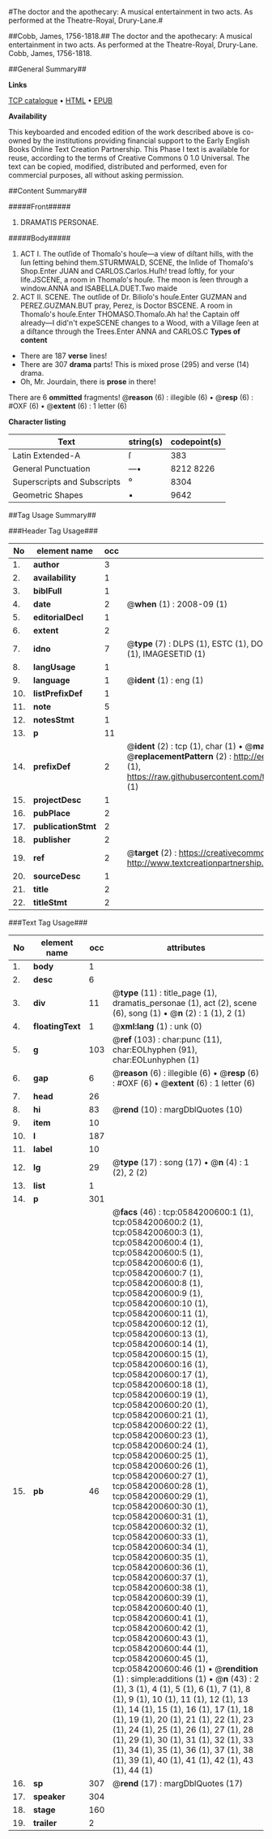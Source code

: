 #The doctor and the apothecary: A musical entertainment in two acts. As performed at the Theatre-Royal, Drury-Lane.#

##Cobb, James, 1756-1818.##
The doctor and the apothecary: A musical entertainment in two acts. As performed at the Theatre-Royal, Drury-Lane.
Cobb, James, 1756-1818.

##General Summary##

**Links**

[TCP catalogue](http://www.ota.ox.ac.uk/tcp/)  • 
[HTML](http://tei.it.ox.ac.uk/tcp/Texts-HTML/free/004/004889135.html)  • 
[EPUB](http://tei.it.ox.ac.uk/tcp/Texts-EPUB/free/004/004889135.epub)

**Availability**

This keyboarded and encoded edition of the
	       work described above is co-owned by the institutions
	       providing financial support to the Early English Books
	       Online Text Creation Partnership. This Phase I text is
	       available for reuse, according to the terms of Creative
	       Commons 0 1.0 Universal. The text can be copied,
	       modified, distributed and performed, even for
	       commercial purposes, all without asking permission.


##Content Summary##

#####Front#####

1. DRAMATIS PERSONAE.

#####Body#####

1. ACT I.
The outſide of Thomaſo's houſe—a view of diſtant hills, with the ſun ſetting behind them.STURMWALD, SCENE, the Inſide of Thomaſo's Shop.Enter JUAN and CARLOS.Carlos.Huſh! tread ſoftly, for your life.JSCENE, a room in Thomaſo's houſe. The moon is ſeen through a window.ANNA and ISABELLA.DUET.Two maide
1. ACT II.
SCENE. The outſide of Dr. Bilioſo's houſe.Enter GUZMAN and PEREZ.GUZMAN.BUT pray, Perez, is Doctor BSCENE. A room in Thomaſo's houſe.Enter THOMASO.Thomaſo.Ah ha! the Captain off already—I did'n't expeSCENE changes to a Wood, with a Village ſeen at a diſtance through the Trees.Enter ANNA and CARLOS.C
**Types of content**

  * There are 187 **verse** lines!
  * There are 307 **drama** parts! This is mixed prose (295) and verse (14) drama.
  * Oh, Mr. Jourdain, there is **prose** in there!

There are 6 **ommitted** fragments! 
 @__reason__ (6) : illegible (6)  •  @__resp__ (6) : #OXF (6)  •  @__extent__ (6) : 1 letter (6)

**Character listing**


|Text|string(s)|codepoint(s)|
|---|---|---|
|Latin Extended-A|ſ|383|
|General Punctuation|—•|8212 8226|
|Superscripts             and Subscripts|⁰|8304|
|Geometric Shapes|▪|9642|

##Tag Usage Summary##

###Header Tag Usage###

|No|element name|occ|attributes|
|---|---|---|---|
|1.|__author__|3||
|2.|__availability__|1||
|3.|__biblFull__|1||
|4.|__date__|2| @__when__ (1) : 2008-09 (1)|
|5.|__editorialDecl__|1||
|6.|__extent__|2||
|7.|__idno__|7| @__type__ (7) : DLPS (1), ESTC (1), DOCNO (1), TCP (1), GALEDOCNO (1), CONTENTSET (1), IMAGESETID (1)|
|8.|__langUsage__|1||
|9.|__language__|1| @__ident__ (1) : eng (1)|
|10.|__listPrefixDef__|1||
|11.|__note__|5||
|12.|__notesStmt__|1||
|13.|__p__|11||
|14.|__prefixDef__|2| @__ident__ (2) : tcp (1), char (1)  •  @__matchPattern__ (2) : ([0-9\-]+):([0-9IVX]+) (1), (.+) (1)  •  @__replacementPattern__ (2) : http://eebo.chadwyck.com/downloadtiff?vid=$1&page=$2 (1), https://raw.githubusercontent.com/textcreationpartnership/Texts/master/tcpchars.xml#$1 (1)|
|15.|__projectDesc__|1||
|16.|__pubPlace__|2||
|17.|__publicationStmt__|2||
|18.|__publisher__|2||
|19.|__ref__|2| @__target__ (2) : https://creativecommons.org/publicdomain/zero/1.0/ (1), http://www.textcreationpartnership.org/docs/. (1)|
|20.|__sourceDesc__|1||
|21.|__title__|2||
|22.|__titleStmt__|2||


###Text Tag Usage###

|No|element name|occ|attributes|
|---|---|---|---|
|1.|__body__|1||
|2.|__desc__|6||
|3.|__div__|11| @__type__ (11) : title_page (1), dramatis_personae (1), act (2), scene (6), song (1)  •  @__n__ (2) : 1 (1), 2 (1)|
|4.|__floatingText__|1| @__xml:lang__ (1) : unk (0)|
|5.|__g__|103| @__ref__ (103) : char:punc (11), char:EOLhyphen (91), char:EOLunhyphen (1)|
|6.|__gap__|6| @__reason__ (6) : illegible (6)  •  @__resp__ (6) : #OXF (6)  •  @__extent__ (6) : 1 letter (6)|
|7.|__head__|26||
|8.|__hi__|83| @__rend__ (10) : margDblQuotes (10)|
|9.|__item__|10||
|10.|__l__|187||
|11.|__label__|10||
|12.|__lg__|29| @__type__ (17) : song (17)  •  @__n__ (4) : 1 (2), 2 (2)|
|13.|__list__|1||
|14.|__p__|301||
|15.|__pb__|46| @__facs__ (46) : tcp:0584200600:1 (1), tcp:0584200600:2 (1), tcp:0584200600:3 (1), tcp:0584200600:4 (1), tcp:0584200600:5 (1), tcp:0584200600:6 (1), tcp:0584200600:7 (1), tcp:0584200600:8 (1), tcp:0584200600:9 (1), tcp:0584200600:10 (1), tcp:0584200600:11 (1), tcp:0584200600:12 (1), tcp:0584200600:13 (1), tcp:0584200600:14 (1), tcp:0584200600:15 (1), tcp:0584200600:16 (1), tcp:0584200600:17 (1), tcp:0584200600:18 (1), tcp:0584200600:19 (1), tcp:0584200600:20 (1), tcp:0584200600:21 (1), tcp:0584200600:22 (1), tcp:0584200600:23 (1), tcp:0584200600:24 (1), tcp:0584200600:25 (1), tcp:0584200600:26 (1), tcp:0584200600:27 (1), tcp:0584200600:28 (1), tcp:0584200600:29 (1), tcp:0584200600:30 (1), tcp:0584200600:31 (1), tcp:0584200600:32 (1), tcp:0584200600:33 (1), tcp:0584200600:34 (1), tcp:0584200600:35 (1), tcp:0584200600:36 (1), tcp:0584200600:37 (1), tcp:0584200600:38 (1), tcp:0584200600:39 (1), tcp:0584200600:40 (1), tcp:0584200600:41 (1), tcp:0584200600:42 (1), tcp:0584200600:43 (1), tcp:0584200600:44 (1), tcp:0584200600:45 (1), tcp:0584200600:46 (1)  •  @__rendition__ (1) : simple:additions (1)  •  @__n__ (43) : 2 (1), 3 (1), 4 (1), 5 (1), 6 (1), 7 (1), 8 (1), 9 (1), 10 (1), 11 (1), 12 (1), 13 (1), 14 (1), 15 (1), 16 (1), 17 (1), 18 (1), 19 (1), 20 (1), 21 (1), 22 (1), 23 (1), 24 (1), 25 (1), 26 (1), 27 (1), 28 (1), 29 (1), 30 (1), 31 (1), 32 (1), 33 (1), 34 (1), 35 (1), 36 (1), 37 (1), 38 (1), 39 (1), 40 (1), 41 (1), 42 (1), 43 (1), 44 (1)|
|16.|__sp__|307| @__rend__ (17) : margDblQuotes (17)|
|17.|__speaker__|304||
|18.|__stage__|160||
|19.|__trailer__|2||
